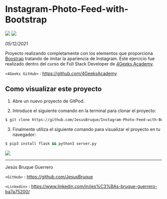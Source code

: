 # Instagram-Photo-Feed-with-Bootstrap

![](https://cdn.iconscout.com/icon/free/png-128/bootstrap-6-1175203.png)
![](https://encrypted-tbn0.gstatic.com/images?q=tbn:ANd9GcS-3GOCzkV644QlBbCqRQy1bVoabSOTBUNOTtSh3T2AvN36hz323zJEJt2onYlccsTL9Q&usqp=CAU)

_05/12/2021_

Proyecto realizando completamente con los elementos que proporciona [Boostrap](https://getbootstrap.com/) tratando de imitar la apariencia de Instagram. Este ejercicio fue realizado dentro del curso de Full Stack Developer de [4Geeks Academy](https://4geeksacademy.com/es/inicio/?lang=es).

`<4Geeks GitHub>` : <https://github.com/4GeeksAcademy>

## Como visualizar este proyecto

1) Abre un nuevo proyecto de GitPod.

2) Introduce el siguiente comando en la terminal para clonar el proyecto:

```sh
$ git clone https://github.com/JesusBruque/Instagram-Photo-Feed-with-Bootstrap.git
```
3) Finalmente utiliza el siguiente comando para visualizar el proyecto en tu navegador:

```sh
$ pip3 install flask && python3 server.py
```

![](https://github.com/breatheco-de/exercise-instagram-feed-bootstrap/blob/master/preview.gif)

---------
Jesús Bruque Guerrero 

`<GitHub>` : <https://github.com/JesusBruque>

`<Linkedin>` : <https://www.linkedin.com/in/jes%C3%BAs-bruque-guerrero-ba7a75200/>
